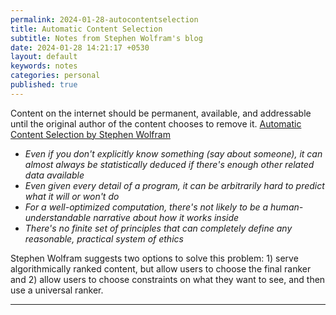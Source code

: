 ```yaml
---
permalink: 2024-01-28-autocontentselection
title: Automatic Content Selection
subtitle: Notes from Stephen Wolfram's blog
date: 2024-01-28 14:21:17 +0530
layout: default
keywords: notes
categories: personal
published: true
---
```


Content on the internet should be permanent, available, and addressable until the original author of the content chooses to remove it. [Automatic Content Selection by Stephen Wolfram](https://writings.stephenwolfram.com/2019/06/testifying-at-the-senate-about-a-i-selected-content-on-the-internet/)

- _Even if you don't explicitly know something (say about someone), it can almost always be statistically deduced if there's enough other related data available_
- _Even given every detail of a program, it can be arbitrarily hard to predict what it will or won't do_
- _For a well-optimized computation, there's not likely to be a human-understandable narrative about how it works inside_
- _There's no finite set of principles that can completely define any reasonable, practical system of ethics_  

Stephen Wolfram suggests two options to solve this problem: 1) serve algorithmically ranked content, but allow users to choose the final ranker and 2) allow users to choose constraints on what they want to see, and then use a universal ranker.

---

